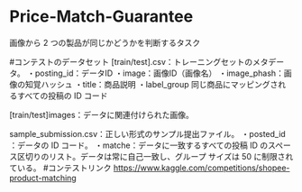 # Price-Match-Guarantee
画像から 2 つの製品が同じかどうかを判断するタスク

#コンテストのデータセット
[train/test].csv：トレーニングセットのメタデータ。
・posting_id：データID
・image：画像ID（画像名）
・image_phash：画像の知覚ハッシュ
・title：商品説明
・label_group 同じ商品にマッピングされるすべての投稿の ID コード

[train/test]images：データに関連付けられた画像。

sample_submission.csv：正しい形式のサンプル提出ファイル。 
・posted_id ：データの ID コード。 
・matche：データに一致するすべての投稿 ID のスペース区切りのリスト。データは常に自己一致し、グループ サイズは 50 に制限されている。
#コンテストリンク
https://www.kaggle.com/competitions/shopee-product-matching
